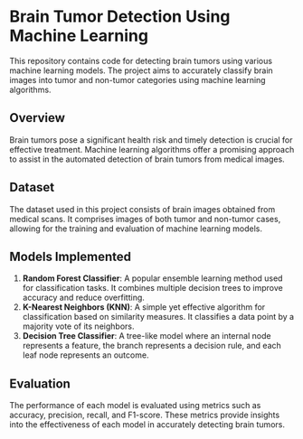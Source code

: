 # Brain Tumor Detection Using Machine Learning

This repository contains code for detecting brain tumors using various machine learning models. The project aims to accurately classify brain images into tumor and non-tumor categories using machine learning algorithms.

## Overview

Brain tumors pose a significant health risk and timely detection is crucial for effective treatment. Machine learning algorithms offer a promising approach to assist in the automated detection of brain tumors from medical images.

## Dataset

The dataset used in this project consists of brain images obtained from medical scans. It comprises images of both tumor and non-tumor cases, allowing for the training and evaluation of machine learning models.

## Models Implemented

1. **Random Forest Classifier**: A popular ensemble learning method used for classification tasks. It combines multiple decision trees to improve accuracy and reduce overfitting.
2. **K-Nearest Neighbors (KNN)**: A simple yet effective algorithm for classification based on similarity measures. It classifies a data point by a majority vote of its neighbors.
3. **Decision Tree Classifier**: A tree-like model where an internal node represents a feature, the branch represents a decision rule, and each leaf node represents an outcome.

## Evaluation

The performance of each model is evaluated using metrics such as accuracy, precision, recall, and F1-score. These metrics provide insights into the effectiveness of each model in accurately detecting brain tumors.
